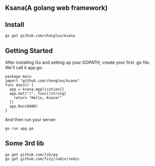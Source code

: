 Ksana(A golang web framework)
--------------------------------

## Install
    go get github.com/chonglou/ksana

## Getting Started
After installing Go and setting up your GOPATH, create your first .go file. We'll call it app.go.

    package main
    import "github.com/chonglou/ksana"
    func main() {
      app = ksana.Application{}
      app.Get("/", func()string{
        return "Hello, Ksona!"
      })
      app.Run(8080)
    }


And then run your server:

    go run app.go

## Some 3rd lib
    go get github.com/lib/pq
    go get github.com/fzzy/radix/redis
